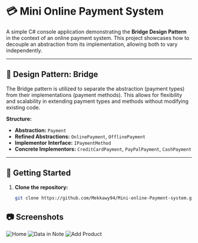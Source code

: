 # 💳 Mini Online Payment System

A simple C# console application demonstrating the **Bridge Design Pattern** in the context of an online payment system. This project showcases how to decouple an abstraction from its implementation, allowing both to vary independently.

---

## 🧠 Design Pattern: Bridge

The Bridge pattern is utilized to separate the abstraction (payment types) from their implementations (payment methods). This allows for flexibility and scalability in extending payment types and methods without modifying existing code.

**Structure:**

- **Abstraction:** `Payment`
- **Refined Abstractions:** `OnlinePayment`, `OfflinePayment`
- **Implementor Interface:** `IPaymentMethod`
- **Concrete Implementors:** `CreditCardPayment`, `PayPalPayment`, `CashPayment`

---

## 🚀 Getting Started

1. **Clone the repository:**

   ```bash
   git clone https://github.com/Mekkawy94/Mini-online-Payment-system.git

## 📷 Screenshots

![Home](Screenshots/Home.png)
![Data in Note](Screenshots/Data%20in%20Note.png)
![Add Product](Screenshots/Add%20Product.png)

